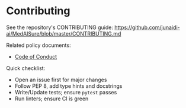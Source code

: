 # Contributing

See the repository's CONTRIBUTING guide:
https://github.com/junaidi-ai/MedAISure/blob/master/CONTRIBUTING.md

Related policy documents:
- [Code of Conduct](code_of_conduct.md)

Quick checklist:
- Open an issue first for major changes
- Follow PEP 8, add type hints and docstrings
- Write/Update tests; ensure `pytest` passes
- Run linters; ensure CI is green
